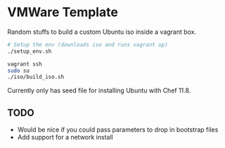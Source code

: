 VMWare Template
===============

Random stuffs to build a custom Ubuntu iso inside a vagrant box.

```bash
# Setup the env (downloads iso and runs vagrant up)
./setup_env.sh

vagrant ssh
sudo su
./iso/build_iso.sh
```

Currently only has seed file for installing Ubuntu with Chef 11.8.

TODO
----
* Would be nice if you could pass parameters to drop in bootstrap files
* Add support for a network install
